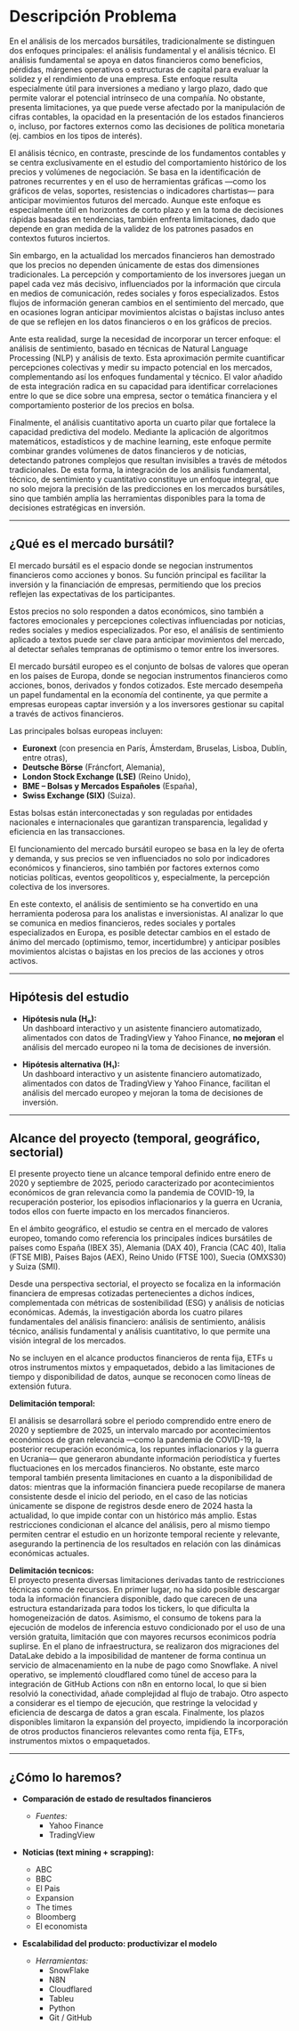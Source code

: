 # Descripción Problema

En el análisis de los mercados bursátiles, tradicionalmente se distinguen dos enfoques principales: el análisis fundamental y el análisis técnico. El análisis fundamental se apoya en datos financieros como beneficios, pérdidas, márgenes operativos o estructuras de capital para evaluar la solidez y el rendimiento de una empresa. Este enfoque resulta especialmente útil para inversiones a mediano y largo plazo, dado que permite valorar el potencial intrínseco de una compañía. No obstante, presenta limitaciones, ya que puede verse afectado por la manipulación de cifras contables, la opacidad en la presentación de los estados financieros o, incluso, por factores externos como las decisiones de política monetaria (ej. cambios en los tipos de interés).

El análisis técnico, en contraste, prescinde de los fundamentos contables y se centra exclusivamente en el estudio del comportamiento histórico de los precios y volúmenes de negociación. Se basa en la identificación de patrones recurrentes y en el uso de herramientas gráficas —como los gráficos de velas, soportes, resistencias o indicadores chartistas— para anticipar movimientos futuros del mercado. Aunque este enfoque es especialmente útil en horizontes de corto plazo y en la toma de decisiones rápidas basadas en tendencias, también enfrenta limitaciones, dado que depende en gran medida de la validez de los patrones pasados en contextos futuros inciertos.

Sin embargo, en la actualidad los mercados financieros han demostrado que los precios no dependen únicamente de estas dos dimensiones tradicionales. La percepción y comportamiento de los inversores juegan un papel cada vez más decisivo, influenciados por la información que circula en medios de comunicación, redes sociales y foros especializados. Estos flujos de información generan cambios en el sentimiento del mercado, que en ocasiones logran anticipar movimientos alcistas o bajistas incluso antes de que se reflejen en los datos financieros o en los gráficos de precios.

Ante esta realidad, surge la necesidad de incorporar un tercer enfoque: el análisis de sentimiento, basado en técnicas de Natural Language Processing (NLP) y análisis de texto. Esta aproximación permite cuantificar percepciones colectivas y medir su impacto potencial en los mercados, complementando así los enfoques fundamental y técnico. El valor añadido de esta integración radica en su capacidad para identificar correlaciones entre lo que se dice sobre una empresa, sector o temática financiera y el comportamiento posterior de los precios en bolsa.

Finalmente, el análisis cuantitativo aporta un cuarto pilar que fortalece la capacidad predictiva del modelo. Mediante la aplicación de algoritmos matemáticos, estadísticos y de machine learning, este enfoque permite combinar grandes volúmenes de datos financieros y de noticias, detectando patrones complejos que resultan invisibles a través de métodos tradicionales. De esta forma, la integración de los análisis fundamental, técnico, de sentimiento y cuantitativo constituye un enfoque integral, que no solo mejora la precisión de las predicciones en los mercados bursátiles, sino que también amplía las herramientas disponibles para la toma de decisiones estratégicas en inversión.

---

## ¿Qué es el mercado bursátil?

El mercado bursátil es el espacio donde se negocian instrumentos financieros como acciones y bonos. Su función principal es facilitar la inversión y la financiación de empresas, permitiendo que los precios reflejen las expectativas de los participantes.

Estos precios no solo responden a datos económicos, sino también a factores emocionales y percepciones colectivas influenciadas por noticias, redes sociales y medios especializados. Por eso, el análisis de sentimiento aplicado a textos puede ser clave para anticipar movimientos del mercado, al detectar señales tempranas de optimismo o temor entre los inversores.

El mercado bursátil europeo es el conjunto de bolsas de valores que operan en los países de Europa, donde se negocian instrumentos financieros como acciones, bonos, derivados y fondos cotizados. Este mercado desempeña un papel fundamental en la economía del continente, ya que permite a empresas europeas captar inversión y a los inversores gestionar su capital a través de activos financieros.

Las principales bolsas europeas incluyen:

- **Euronext** (con presencia en París, Ámsterdam, Bruselas, Lisboa, Dublín, entre otras),
- **Deutsche Börse** (Fráncfort, Alemania),
- **London Stock Exchange (LSE)** (Reino Unido),
- **BME – Bolsas y Mercados Españoles** (España),
- **Swiss Exchange (SIX)** (Suiza).

Estas bolsas están interconectadas y son reguladas por entidades nacionales e internacionales que garantizan transparencia, legalidad y eficiencia en las transacciones.

El funcionamiento del mercado bursátil europeo se basa en la ley de oferta y demanda, y sus precios se ven influenciados no solo por indicadores económicos y financieros, sino también por factores externos como noticias políticas, eventos geopolíticos y, especialmente, la percepción colectiva de los inversores.

En este contexto, el análisis de sentimiento se ha convertido en una herramienta poderosa para los analistas e inversionistas. Al analizar lo que se comunica en medios financieros, redes sociales y portales especializados en Europa, es posible detectar cambios en el estado de ánimo del mercado (optimismo, temor, incertidumbre) y anticipar posibles movimientos alcistas o bajistas en los precios de las acciones y otros activos. 

---

## Hipótesis del estudio

- **Hipótesis nula (H₀):**  
  Un dashboard interactivo y un asistente financiero automatizado, alimentados con datos de TradingView y Yahoo Finance, **no mejoran** el análisis del mercado europeo ni la toma de decisiones de inversión.

- **Hipótesis alternativa (H₁):**  
  Un dashboard interactivo y un asistente financiero automatizado, alimentados con datos de TradingView y Yahoo Finance, facilitan el análisis del mercado europeo y mejoran la toma de decisiones de inversión.

---

## Alcance del proyecto (temporal, geográfico, sectorial)

El presente proyecto tiene un alcance temporal definido entre enero de 2020 y septiembre de 2025, periodo caracterizado por acontecimientos económicos de gran relevancia como la pandemia de COVID-19, la recuperación posterior, los episodios inflacionarios y la guerra en Ucrania, todos ellos con fuerte impacto en los mercados financieros.

En el ámbito geográfico, el estudio se centra en el mercado de valores europeo, tomando como referencia los principales índices bursátiles de países como España (IBEX 35), Alemania (DAX 40), Francia (CAC 40), Italia (FTSE MIB), Países Bajos (AEX), Reino Unido (FTSE 100), Suecia (OMXS30) y Suiza (SMI).

Desde una perspectiva sectorial, el proyecto se focaliza en la información financiera de empresas cotizadas pertenecientes a dichos índices, complementada con métricas de sostenibilidad (ESG) y análisis de noticias económicas. Además, la investigación aborda los cuatro pilares fundamentales del análisis financiero: análisis de sentimiento, análisis técnico, análisis fundamental y análisis cuantitativo, lo que permite una visión integral de los mercados.

No se incluyen en el alcance productos financieros de renta fija, ETFs u otros instrumentos mixtos y empaquetados, debido a las limitaciones de tiempo y disponibilidad de datos, aunque se reconocen como líneas de extensión futura.

**Delimitación temporal:**  

El análisis se desarrollará sobre el periodo comprendido entre enero de 2020 y septiembre de 2025, un intervalo marcado por acontecimientos económicos de gran relevancia —como la pandemia de COVID-19, la posterior recuperación económica, los repuntes inflacionarios y la guerra en Ucrania— que generaron abundante información periodística y fuertes fluctuaciones en los mercados financieros. No obstante, este marco temporal también presenta limitaciones en cuanto a la disponibilidad de datos: mientras que la información financiera puede recopilarse de manera consistente desde el inicio del periodo, en el caso de las noticias únicamente se dispone de registros desde enero de 2024 hasta la actualidad, lo que impide contar con un histórico más amplio. Estas restricciones condicionan el alcance del análisis, pero al mismo tiempo permiten centrar el estudio en un horizonte temporal reciente y relevante, asegurando la pertinencia de los resultados en relación con las dinámicas económicas actuales.

**Delimitación tecnicos:**  
El proyecto presenta diversas limitaciones derivadas tanto de restricciones técnicas como de recursos. En primer lugar, no ha sido posible descargar toda la información financiera disponible, dado que carecen de una estructura estandarizada para todos los tickers, lo que dificulta la homogeneización de datos. Asimismo, el consumo de tokens para la ejecución de modelos de inferencia estuvo condicionado por el uso de una versión gratuita, limitación que con mayores recursos econimicos podría suplirse. En el plano de infraestructura, se realizaron dos migraciones del DataLake debido a la imposibilidad de mantener de forma continua un servicio de almacenamiento en la nube de pago como Snowflake. A nivel operativo, se implementó cloudflared como túnel de acceso para la integración de GitHub Actions con n8n en entorno local, lo que si bien resolvió la conectividad, añade complejidad al flujo de trabajo. Otro aspecto a considerar es el tiempo de ejecución, que restringe la velocidad y eficiencia de descarga de datos a gran escala. Finalmente, los plazos disponibles limitaron la expansión del proyecto, impidiendo la incorporación de otros productos financieros relevantes como renta fija, ETFs, instrumentos mixtos o empaquetados. 

---

## ¿Cómo lo haremos?

- **Comparación de estado de resultados financieros**  
  - *Fuentes:*  
    - Yahoo Finance 
    - TradingView 

- **Noticias (text mining + scrapping):**  
  - ABC
  - BBC 
  - El Pais
  - Expansion 
  - The times
  - Bloomberg 
  - El economista

- **Escalabilidad del producto: productivizar el modelo**  
  - *Herramientas:*  
    - SnowFlake 
    - N8N
    - Cloudflared
    - Tableu
    - Python 
    - Git / GitHub
